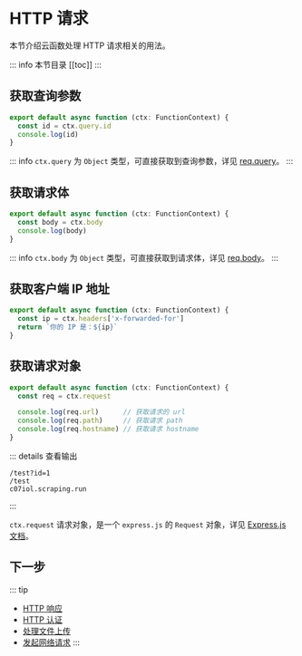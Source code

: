 


# HTTP 请求

本节介绍云函数处理 HTTP 请求相关的用法。

::: info 本节目录
[[toc]]
:::

## 获取查询参数

```typescript
export default async function (ctx: FunctionContext) {
  const id = ctx.query.id
  console.log(id)
}
```

::: info
`ctx.query` 为 `Object` 类型，可直接获取到查询参数，详见 [req.query](https://expressjs.com/en/api.html#req.query)。
:::

## 获取请求体

```typescript
export default async function (ctx: FunctionContext) {
  const body = ctx.body
  console.log(body)
}
```

::: info
`ctx.body` 为 `Object` 类型，可直接获取到请求体，详见 [req.body](https://expressjs.com/en/api.html#req.body)。
:::


## 获取客户端 IP 地址

```typescript
export default async function (ctx: FunctionContext) {
  const ip = ctx.headers['x-forwarded-for']
  return `你的 IP 是：${ip}`
}

```

## 获取请求对象

```typescript
export default async function (ctx: FunctionContext) {
  const req = ctx.request

  console.log(req.url)      // 获取请求的 url
  console.log(req.path)     // 获取请求 path
  console.log(req.hostname) // 获取请求 hostname
}
```

::: details 查看输出
```text
/test?id=1
/test
c07iol.scraping.run
```
:::

`ctx.request` 请求对象，是一个 `express.js` 的 `Request` 对象，详见 [Express.js 文档](https://expressjs.com/en/api.html#req)。

## 下一步
::: tip
- [HTTP 响应](./response.md)
- [HTTP 认证](./auth.md)
- [处理文件上传](./files.md)
- [发起网络请求](./fetch.md)
:::


